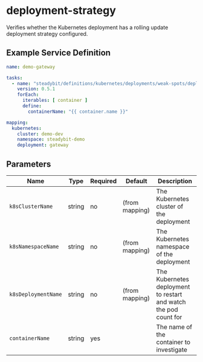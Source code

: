 # deployment-strategy

Verifies whether the Kubernetes deployment has a rolling update deployment strategy configured.

## Example Service Definition

```yaml
name: demo-gateway

tasks:
  - name: "steadybit/definitions/kubernetes/deployments/weak-spots/deployment-strategy"
    version: 0.5.1
    forEach:
      iterables: [ container ]
      define:
        containerName: "{{ container.name }}"

mapping:
  kubernetes:
    cluster: demo-dev
    namespace: steadybit-demo
    deployment: gateway
```

## Parameters

| Name                | Type   | Required | Default        | Description                                                      |
|---------------------|--------|----------|----------------|------------------------------------------------------------------|
| `k8sClusterName`    | string | no       | (from mapping) | The Kubernetes cluster of the deployment                         |
| `k8sNamespaceName`  | string | no       | (from mapping) | The Kubernetes namespace of the deployment                       |
| `k8sDeploymentName` | string | no       | (from mapping) | The Kubernetes deployment to restart and watch the pod count for |
| `containerName`     | string | yes      |                | The name of the container to investigate                         |